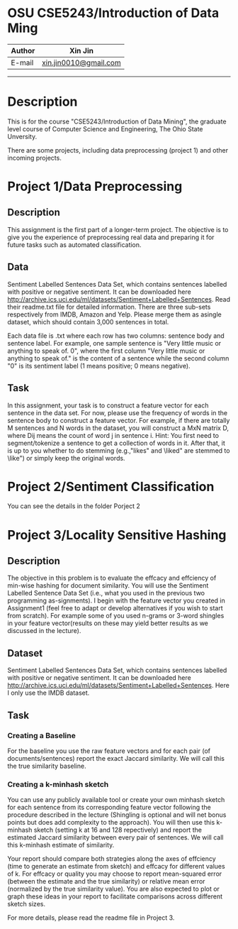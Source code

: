OSU CSE5243/Introduction of Data Ming
===========================
|Author|Xin Jin|
|---|---
|E-mail|xin.jin0010@gmail.com


****
# Description
This is for the course "CSE5243/Introduction of Data Mining", the graduate level course of Computer Science and Engineering, The Ohio State Unversity.

There are some projects, including data preprocessing (project 1) and other incoming projects.

# Project 1/Data Preprocessing

## Description

This assignment is the first part of a longer-term project. The objective is to give you the experience of preprocessing real data and preparing it for future tasks such as automated classification.

## Data
Sentiment Labelled Sentences Data Set, which contains sentences labelled with positive or negative sentiment. It can be downloaded here http://archive.ics.uci.edu/ml/datasets/Sentiment+Labelled+Sentences.
Read their readme.txt file for detailed information. There are three sub-sets respectively from IMDB, Amazon and Yelp. Please merge them as asingle dataset, which should contain 3,000 sentences in total.

Each data file is .txt where each row has two columns: sentence body and sentence label. For example, one sample sentence is "Very little music or anything to speak of. 0", where the first column
"Very little music or anything to speak of." is the content of a sentence while the second column "0" is its sentiment label (1 means positive; 0 means negative).


## Task
In this assignment, your task is to construct a feature vector for each sentence in the data set. For now, please use the frequency of words in the sentence body to construct a feature vector. For example, if there are totally M sentences and N words in the dataset, you will construct a
MxN matrix D, where Dij means the count of word j in sentence i. Hint: You first need to segment/tokenize a sentence to get a collection of words in it. After that, it is up to you whether to do stemming (e.g.,"likes" and \liked" are stemmed to \like") or simply keep the original words.

# Project 2/Sentiment Classification

You can see the details in the folder Porject 2

# Project 3/Locality Sensitive Hashing
## Description
The objective in this problem is to evaluate the effcacy and effciency of min-wise hashing for document similarity. You will use the Sentiment Labelled Sentence Data Set (i.e., what you used in the previous two programming as-signments). I begin with the feature vector you created in Assignment1 (feel free to adapt or develop alternatives if you wish to start from scratch).
For example some of you used n-grams or 3-word shingles in your feature vector(results on these may yield better results as we discussed in the lecture).

## Dataset
Sentiment Labelled Sentences Data Set, which contains sentences labelled with positive or negative sentiment. It can be downloaded here http://archive.ics.uci.edu/ml/datasets/Sentiment+Labelled+Sentences.
Here I only use the IMDB dataset.

## Task
### Creating a Baseline
For the baseline you use the raw feature vectors and for each pair (of documents/sentences) report the exact Jaccard similarity. We will call this the true similarity baseline.

### Creating a k-minhash sketch
You can use any publicly available tool or create your own minhash sketch for each sentence from its corresponding feature vector following the procedure described in the lecture (Shingling is optional and will net bonus points but does add complexity to the approach). You will then use this k-minhash sketch (setting k at 16 and 128 repectively) and report the estimated Jaccard similarity between every pair of sentences. We will call this k-minhash estimate of similarity.

Your report should compare both strategies along the axes of effciency (time to generate an estimate from sketch) and effcacy for different values of k. For effcacy or quality you may choose to report mean-squared error (between the estimate and the true similarity) or relative mean error (normalized by the true similarity value). You are also expected to plot or graph these ideas in your report to facilitate comparisons across different sketch sizes.

For more details, please read the readme file in Project 3.
